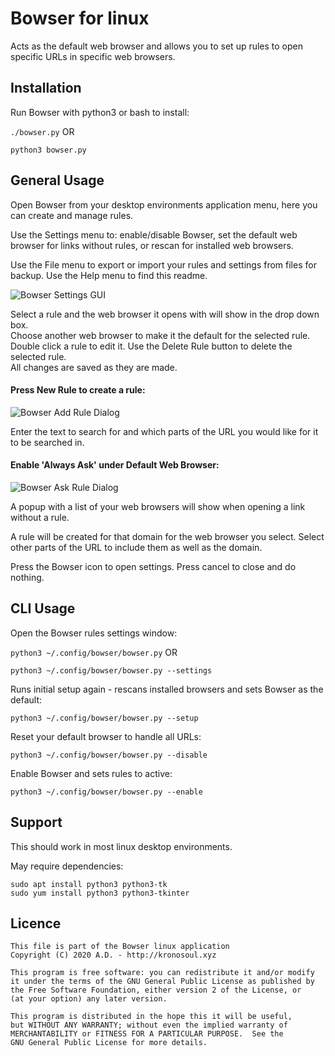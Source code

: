 # Bowser for linux

Acts as the default web browser and allows you to set up rules to open specific URLs in specific web browsers.

## Installation

Run Bowser with python3 or bash to install:

 ```./bowser.py``` OR

 ```python3 bowser.py```  


## General Usage

Open Bowser from your desktop environments application menu, here you can create and manage rules.<br/>

Use the Settings menu to: enable/disable Bowser, set the default web browser for links without rules, or rescan for installed web browsers.<br/>

Use the File menu to export or import your rules and settings from files for backup. Use the Help menu to find this readme.<br/>


![Bowser Settings GUI](doc/BowserGUI.png?raw=true "Screenshot of Bowser Settings GUI")

   Select a rule and the web browser it opens with will show in the drop down box.<br/>
   Choose another web browser to make it the default for the selected rule.<br/>
   Double click a rule to edit it. Use the Delete Rule button to delete the selected rule.<br/>
   All changes are saved as they are made.<br/>

#### Press New Rule to create a rule:

![Bowser Add Rule Dialog](doc/BowserAddRuleGUI.png?raw=true "Screenshot of Bowser Add Rule Dialog")

   Enter the text to search for and which parts of the URL you would like for it to be searched in.

#### Enable 'Always Ask' under Default Web Browser:

![Bowser Ask Rule Dialog](doc/BowserAskRuleGUI.png?raw=true "Screenshot of Bowser Add Rule Dialog")

   A popup with a list of your web browsers will show when opening a link without a rule.

   A rule will be created for that domain for the web browser you select. Select other parts of the URL to include them as well as the domain.

   Press the Bowser icon to open settings. Press cancel to close and do nothing.

## CLI Usage
Open the Bowser rules settings window:

 ```python3 ~/.config/bowser/bowser.py``` OR
 
 ```python3 ~/.config/bowser/bowser.py --settings```

Runs initial setup again - rescans installed browsers and sets Bowser as the default:

 ```python3 ~/.config/bowser/bowser.py --setup```

Reset your default browser to handle all URLs:

 ```python3 ~/.config/bowser/bowser.py --disable```

Enable Bowser and sets rules to active:

 ```python3 ~/.config/bowser/bowser.py --enable```

## Support

This should work in most linux desktop environments.

May require dependencies:
```
sudo apt install python3 python3-tk
sudo yum install python3 python3-tkinter
```

##   Licence

```
This file is part of the Bowser linux application
Copyright (C) 2020 A.D. - http://kronosoul.xyz
```

```
This program is free software: you can redistribute it and/or modify
it under the terms of the GNU General Public License as published by
the Free Software Foundation, either version 2 of the License, or
(at your option) any later version.

This program is distributed in the hope this it will be useful,
but WITHOUT ANY WARRANTY; without even the implied warranty of
MERCHANTABILITY or FITNESS FOR A PARTICULAR PURPOSE.  See the
GNU General Public License for more details.
```

